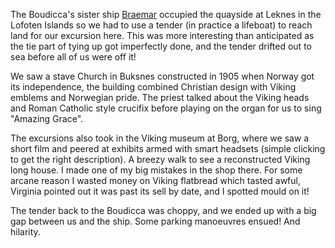 The Boudicca's sister ship [Braemar](https://www.fredolsencruises.com/our-ships/our-cruise-ships/braemar)
occupied the quayside at Leknes in the Lofoten Islands so we had to use a tender (in
practice a lifeboat) to reach land for our excursion here. This was more interesting than
anticipated as the tie part of tying up got imperfectly done, and the tender drifted out to sea
before all of us were off it!

We saw a stave Church in Buksnes constructed in 1905 when Norway got its independence, the building
combined Christian design with Viking emblems and Norwegian pride. The priest talked about the
Viking heads and Roman Catholic style crucifix before playing on the
organ for us to sing "Amazing Grace".

The excursions also took in the Viking museum at Borg, where we saw a short film and peered at
exhibits armed with smart headsets (simple clicking to get the right description). A breezy walk to
see a reconstructed Viking long house. I made one of my big mistakes in the shop there.
For some arcane reason I wasted money on Viking flatbread which tasted awful,
Virginia pointed out it was past its sell by date, and I spotted mould on it!

The tender back to the Boudicca was choppy, and we ended up with a big gap between us and the ship.
Some parking manoeuvres ensued! And hilarity.
